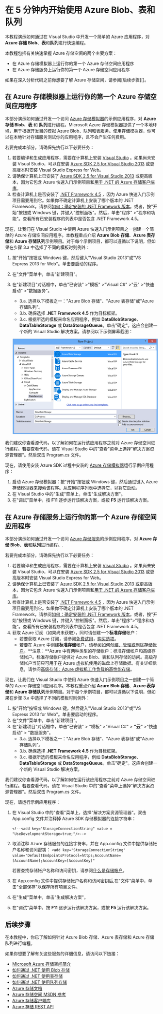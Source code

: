 <properties 
	pageTitle="在 5 分钟内开始使用 Azure Blob、表和队列" 
	description="了解如何使用 Azure 快速入门项目和 Visual Studio 快速掌握 Microsoft Azure Blob、表和队列。" 
	services="storage" 
	documentationCenter=".net" 
	authors="Selcin" 
	manager="adinah" 
	editor=""/>
<tags ms.service="storage"
    ms.date="02/18/2015"
    wacn.date="04/15/2015"
    />










# 在 5 分钟内开始使用 Azure Blob、表和队列 

本教程演示如何通过在 Visual Studio 中开发一个简单的 Azure 应用程序，对 **Azure 存储 Blob**、**表**和**队列**进行快速编程。 

本教程包括有关快速掌握 Azure 存储空间的两个主要方案：

- 在 Azure 存储模拟器上运行你的第一个 Azure 存储空间应用程序
- 在 Azure 存储服务上运行你的第一个 Azure 存储空间应用程序

如果在深入分析代码之前你想要了解 Azure 存储空间，请参阅[后续步骤][]。

## 在 Azure 存储模拟器上运行你的第一个 Azure 存储空间应用程序

本部分演示如何通过开发一个访问 [Azure 存储模拟器](https://msdn.microsoft.com/zh-cn/library/azure/hh403989.aspx)的示例应用程序，对 **Azure 存储 Blob**、**表** 和 **队列**进行编程。Microsoft Azure 存储模拟器提供了一个本地环境，用于根据开发目的模拟 Azure Blob、队列和表服务。使用存储模拟器，你可以在本地针对存储服务测试你的应用程序，且不会产生任何费用。

若要完成本部分，请确保先执行以下必要任务：

1. 若要编译和生成应用程序，需要在计算机上安装 [Visual Studio](https://www.visualstudio.com/zh-cn/visual-studio-homepage-vs.aspx) 。如果尚未安装 Visual Studio，可以在安装 [Azure SDK 2.5 for Visual Studio 2013](https://www.microsoft.com/web/handlers/webpi.ashx/getinstaller/VWDOrVs2013AzurePack.appids)  或更高版本时安装 Visual Studio Express for Web。 
2. 请确保计算机上已安装了 [Azure SDK 2.5 for Visual Studio 2013](https://www.microsoft.com/web/handlers/webpi.ashx/getinstaller/VWDOrVs2013AzurePack.appids)  或更高版本，因为它包含 Azure 快速入门示例项目和[用于 .NET 的 Azure 存储客户端库](https://msdn.microsoft.com/zh-cn/library/azure/wa_storage_30_reference_home.aspx)。  
3. 检查计算机上是否安装了 [.NET Framework 4.5](http://www.microsoft.com/zh-CN/download/details.aspx?id=30653) ，因为 Azure 快速入门示例项目需要用到它。如果你不确定计算机上安装了哪个版本的 .NET Framework，请参阅[如何：确定安装的 .NET Framework 版本](https://msdn.microsoft.com/zh-cn/vstudio/hh925568.aspx)。或者，按"开始"按钮或 Windows 键，并键入"控制面板"。然后，单击"程序" >"程序和功能"。查看所有已安装程序的列表中是否包含 .NET Framework 4.5。

现在，让我们在 Visual Studio 中使用 Azure 快速入门示例项目之一创建一个简单的 Azure 存储空间应用程序。本教程重点介绍 **Azure Blob 存储**、**Azure 表存储**和 **Azure 存储队列**示例项目。对于每个示例项目，都可以遵循以下说明，但如果在步骤 3.a 中选择了不同的模板时则例外：

1. 按"开始"按钮或 Windows 键，然后键入"Visual Studio 2013"或"VS Express 2013 for Web"。单击要启动的程序。
2. 在"文件"菜单中，单击"新建项目"。
3. 在"新建项目"对话框中，单击"已安装" >"模板" >"Visual C#" >"云" >"快速启动" >"数据服务"。
	- 3.a.  选择以下模板之一："Azure Blob 存储"、"Azure 表存储"或"Azure 存储队列"。 
	- 3.b. 确保选择 **.NET Framework 4.5** 作为目标框架。	
	- 3.c. 根据所选的模板来命名应用程序，例如 **DataBlobStorage**、**DataTableStorage** 或 **DataStorageQueue**。单击"确定"。这应会创建一个新的 Visual Studio 解决方案。请参阅以下示例屏幕截图：
	
	![Azure QuickStarts][Image1]

我们建议你查看源代码，以了解如何在运行该应用程序之前对 Azure 存储空间进行编程。若要查看代码，请在 Visual Studio 中的"查看"菜单上选择"解决方案资源管理器"。然后双击 Program.cs 文件。 

现在，请使用安装 Azure SDK 过程中安装的 [Azure 存储模拟器](https://msdn.microsoft.com/zh-cn/library/azure/hh403989.aspx)运行示例应用程序：

1.	启动 Azure 存储模拟器：按"开始"按钮或 Windows 键，然后通过键入 Azure 存储模拟器来搜索该程序。从应用程序列表中选择它，以将它启动。
2.	在 Visual Studio 中的"生成"菜单上，单击"生成解决方案"。 
3.	在"调试"菜单中，按 **F11** 逐步运行该解决方案，或按 **F5** 运行该解决方案。

## 在 Azure 存储服务上运行你的第一个 Azure 存储空间应用程序
本部分演示如何通过开发一个访问 [Azure 存储服务](/documentation/services/storage)的示例应用程序，对 **Azure 存储 Blob**、**表**和**队列**进行编程。.

若要完成本部分，请确保先执行以下必要任务：

1. 若要编译和生成应用程序，需要在计算机上安装 [Visual Studio](https://www.visualstudio.com/zh-cn/visual-studio-homepage-vs.aspx) 。如果尚未安装 Visual Studio，可以在安装 [Azure SDK 2.5 for Visual Studio 2013](https://www.microsoft.com/web/handlers/webpi.ashx/getinstaller/VWDOrVs2013AzurePack.appids)  或更高版本时安装 Visual Studio Express for Web。 
2. 请确保计算机上已安装了 [Azure SDK 2.5 for Visual Studio 2013](https://www.microsoft.com/web/handlers/webpi.ashx/getinstaller/VWDOrVs2013AzurePack.appids)  或更高版本，因为它包含 Azure 快速入门示例项目和[用于 .NET 的 Azure 存储客户端库](https://msdn.microsoft.com/zh-cn/library/azure/wa_storage_30_reference_home.aspx)。  
3. 检查计算机上是否安装了 [.NET Framework 4.5](http://www.microsoft.com/zh-CN/download/details.aspx?id=30653) ，因为 Azure 快速入门示例项目需要用到它。如果你不确定计算机上安装了哪个版本的 .NET Framework，请参阅[如何：确定安装的 .NET Framework 版本](https://msdn.microsoft.com/zh-cn/vstudio/hh925568.aspx)。或者，按"开始"按钮或 Windows 键，并键入"控制面板"。然后，单击"程序">"程序和功能"。查看所有已安装程序的列表中是否包含 .NET Framework 4.5。
4.	获取 Azure 订阅（如果尚未获取），同时请创建一个**标准存储**帐户：
	- 若要获取 Azure 订阅，请参阅[免费试用](/pricing/1rmb-trial)，[购买选项](/pricing/overview)。
	- 若要在 Azure 中创建**标准存储**帐户，请参阅[如何创建、管理或删除存储帐户](/documentation/articles/storage-create-storage-account.md)。**注意：**Azure 中有两种类型的存储帐户：标准存储帐户和高级存储帐户。标准存储帐户提供对 Azure Blob、表和队列存储的访问。高级存储帐户当前只可用于在 Azure 虚拟机使用的磁盘上存储数据。有关详细信息，请参阅[高级存储：Azure 虚拟机工作负载的高性能存储](/documentation/articles/storage-premium-storage-preview-portal.md)。

现在，让我们在 Visual Studio 中使用 Azure 快速入门示例项目之一创建一个简单的 Azure 存储空间应用程序。本教程重点介绍 **Azure Blob 存储**、**Azure 表存储**和 **Azure 存储队列**示例项目。对于每个示例项目，都可以遵循以下说明，但如果在步骤 3.a 中选择了不同的模板时则例外：

1. 按"开始"按钮或 Windows 键，然后键入"Visual Studio 2013"或"VS Express 2013 for Web"。单击要启动的程序。
2. 在"文件"菜单中，单击"新建项目"。
3. 在"新建项目"对话框中，单击"已安装" > "模板" >"Visual C#" > **"云"** >"快速启动" > "数据服务"。
	- 3.a. 选择以下模板之一："Azure Blob 存储"、"Azure 表存储"或"Azure 存储队列"。 
	- 3.b. 确保选择 **.NET Framework 4.5** 作为目标框架。
	- 3.c. 根据所选的模板来命名应用程序，例如 **DataBlobStorage**、**DataTableStorage** 或 **DataStorageQueue**。单击"确定"。这应会创建一个新的 Visual Studio 解决方案。 

我们建议你查看源代码，以了解如何在运行该应用程序之前对 Azure 存储空间进行编程。若要查看代码，请在 Visual Studio 中的"查看"菜单上选择"解决方案资源管理器"。然后双击 Program.cs 文件。 

现在，请运行示例应用程序：

1.	在 Visual Studio 中的"查看"菜单上，选择"解决方案资源管理器"。双击 App.config 文件并注释掉 Azure SDK 存储模拟器的连接字符串： 

	`<!--<add key="StorageConnectionString" value = "UseDevelopmentStorage=true;"/>-->`

2.	取消注释 Azure 存储服务的连接字符串，并在 App.config 文件中提供存储帐户名称和访问密钥：
	`<add key="StorageConnectionString" value="DefaultEndpointsProtocol=https;AccountName=[AccountName];AccountKey=[AccountKey]"` 

	若要查找存储帐户名称和访问密钥，请参阅[什么是存储帐户](/documentation/articles/storage-whatis-account.md)。 

3.	在 App.config 文件中提供存储帐户名称和访问密钥后,在"文件"菜单中，单击"全部保存"以保存所有项目文件。 
4.	在"生成"菜单中，单击"生成解决方案"。 
5.	在"调试"菜单中，按 **F11** 逐步运行该解决方案，或按 **F5** 运行该解决方案。


## 后续步骤
在本教程中，你已了解如何针对 Azure Blob 存储、Azure 表存储和 Azure 存储队列进行编程。 

如果你想要了解有关这些服务的详细信息，请访问以下链接：

* [Microsoft Azure 存储空间简介](/documentation/articles/storage-introduction.md)
* [如何通过 .NET 使用 Blob 存储](/documentation/articles/storage-dotnet-how-to-use-blobs.md)
* [如何通过 .NET 使用表存储](/documentation/articles/storage-dotnet-how-to-use-tables.md)
* [如何通过 .NET 使用队列存储](/documentation/articles/storage-dotnet-how-to-use-queues.md)
* [Azure 存储文档](/documentation/services/storage)
* [Azure 存储空间 MSDN 参考](http://msdn.microsoft.com/zh-cn/library/azure/gg433040.aspx)
* [Azure 存储客户端库](https://msdn.microsoft.com/zh-cn/library/azure/wa_storage_30_reference_home.aspx)
* [Azure 存储 REST API](https://msdn.microsoft.com/zh-cn/library/azure/dd179355.aspx)

[Image1]: ./media/storage-getting-started-guide/QuickStart.png


<!--HONumber=50-->